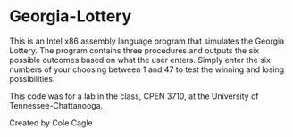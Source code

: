 # Georgia-Lottery
This is an Intel x86 assembly language program that simulates the Georgia Lottery. The program contains three procedures and outputs the six possible outcomes based on
what the user enters. Simply enter the six numbers of your choosing between 1 and 47 to test the winning and losing possibilities.

This code was for a lab in the class, CPEN 3710, at the University of Tennessee-Chattanooga.

Created by Cole Cagle
